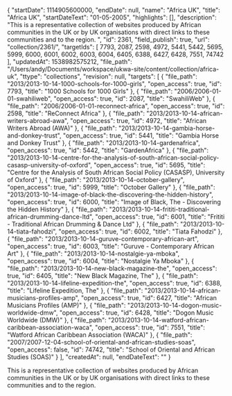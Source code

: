{
  "startDate": 1114905600000, 
  "endDate": null, 
  "name": "Africa UK", 
  "title": "Africa UK", 
  "startDateText": "01-05-2005", 
  "highlights": [], 
  "description": "This is a representative collection of websites produced by African communities in the UK or by UK organisations with direct links to these communities and to the region. ", 
  "id": 2361, 
  "field_publish": true, 
  "url": "collection/2361/", 
  "targetIds": [
    7793, 
    2087, 
    2598, 
    4972, 
    5441, 
    5442, 
    5695, 
    5999, 
    6000, 
    6001, 
    6002, 
    6003, 
    6004, 
    6405, 
    6388, 
    6427, 
    6428, 
    7551, 
    74742
  ], 
  "updatedAt": 1538982575212, 
  "file_path": "/Users/andy/Documents/workspace/ukwa-site/content/collection/africa-uk", 
  "ttype": "collections", 
  "revision": null, 
  "targets": [
    {
      "file_path": "2013/2013-10-14-1000-schools-for-1000-girls", 
      "open_access": true, 
      "id": 7793, 
      "title": "1000 Schools for 1000 Girls"
    }, 
    {
      "file_path": "2006/2006-01-01-swahiliweb", 
      "open_access": true, 
      "id": 2087, 
      "title": "SwahiliWeb"
    }, 
    {
      "file_path": "2006/2006-01-01-reconnect-africa", 
      "open_access": true, 
      "id": 2598, 
      "title": "ReConnect Africa"
    }, 
    {
      "file_path": "2013/2013-10-14-african-writers-abroad-awa", 
      "open_access": true, 
      "id": 4972, 
      "title": "African Writers Abroad (AWA)"
    }, 
    {
      "file_path": "2013/2013-10-14-gambia-horse-and-donkey-trust", 
      "open_access": true, 
      "id": 5441, 
      "title": "Gambia Horse and Donkey Trust"
    }, 
    {
      "file_path": "2013/2013-10-14-gardenafrica", 
      "open_access": true, 
      "id": 5442, 
      "title": "GardenAfrica"
    }, 
    {
      "file_path": "2013/2013-10-14-centre-for-the-analysis-of-south-african-social-policy-casasp-university-of-oxford", 
      "open_access": true, 
      "id": 5695, 
      "title": "Centre for the Analysis of South African Social Policy (CASASP), University of Oxford"
    }, 
    {
      "file_path": "2013/2013-10-14-october-gallery", 
      "open_access": true, 
      "id": 5999, 
      "title": "October Gallery"
    }, 
    {
      "file_path": "2013/2013-10-14-image-of-black-the-discovering-the-hidden-history", 
      "open_access": true, 
      "id": 6000, 
      "title": "Image of Black, The - Discovering the Hidden History"
    }, 
    {
      "file_path": "2013/2013-10-14-frititi-traditional-african-drumming-dance-ltd", 
      "open_access": true, 
      "id": 6001, 
      "title": "Frititi - Traditional African Drumming & Dance Ltd"
    }, 
    {
      "file_path": "2013/2013-10-14-tiata-fahodzi", 
      "open_access": true, 
      "id": 6002, 
      "title": "Tiata Fahodzi"
    }, 
    {
      "file_path": "2013/2013-10-14-guruve-contemporary-african-art", 
      "open_access": true, 
      "id": 6003, 
      "title": "Guruve - Contemporary African Art"
    }, 
    {
      "file_path": "2013/2013-10-14-nostalgie-ya-mboka", 
      "open_access": true, 
      "id": 6004, 
      "title": "Nostalgie Ya Mboka"
    }, 
    {
      "file_path": "2013/2013-10-14-new-black-magazine-the", 
      "open_access": true, 
      "id": 6405, 
      "title": "New Black Magazine, The"
    }, 
    {
      "file_path": "2013/2013-10-14-lifeline-expedition-the", 
      "open_access": true, 
      "id": 6388, 
      "title": "Lifeline Expedition, The"
    }, 
    {
      "file_path": "2013/2013-10-14-african-musicians-profiles-amp", 
      "open_access": true, 
      "id": 6427, 
      "title": "African Musicians Profiles (AMP)"
    }, 
    {
      "file_path": "2013/2013-10-14-dogon-music-worldwide-dmw", 
      "open_access": true, 
      "id": 6428, 
      "title": "Dogon Music Worldwide (DMW)"
    }, 
    {
      "file_path": "2013/2013-10-14-watford-african-caribbean-association-waca", 
      "open_access": true, 
      "id": 7551, 
      "title": "Watford African Caribbean Association (WACA)"
    }, 
    {
      "file_path": "2007/2007-12-04-school-of-oriental-and-african-studies-soas", 
      "open_access": false, 
      "id": 74742, 
      "title": "School of Oriental and African Studies (SOAS)"
    }
  ], 
  "createdAt": null, 
  "endDateText": ""
}

This is a representative collection of websites produced by African communities in the UK or by UK organisations with direct links to these communities and to the region. 